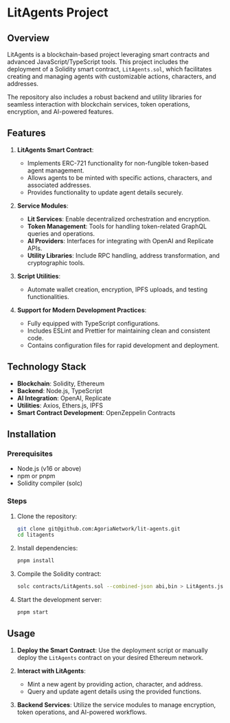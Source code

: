 
# LitAgents Project

## Overview

LitAgents is a blockchain-based project leveraging smart contracts and advanced JavaScript/TypeScript tools. This project includes the deployment of a Solidity smart contract, `LitAgents.sol`, which facilitates creating and managing agents with customizable actions, characters, and addresses.

The repository also includes a robust backend and utility libraries for seamless interaction with blockchain services, token operations, encryption, and AI-powered features.

## Features

1. **LitAgents Smart Contract**:
   - Implements ERC-721 functionality for non-fungible token-based agent management.
   - Allows agents to be minted with specific actions, characters, and associated addresses.
   - Provides functionality to update agent details securely.

2. **Service Modules**:
   - **Lit Services**: Enable decentralized orchestration and encryption.
   - **Token Management**: Tools for handling token-related GraphQL queries and operations.
   - **AI Providers**: Interfaces for integrating with OpenAI and Replicate APIs.
   - **Utility Libraries**: Include RPC handling, address transformation, and cryptographic tools.

3. **Script Utilities**:
   - Automate wallet creation, encryption, IPFS uploads, and testing functionalities.

4. **Support for Modern Development Practices**:
   - Fully equipped with TypeScript configurations.
   - Includes ESLint and Prettier for maintaining clean and consistent code.
   - Contains configuration files for rapid development and deployment.

## Technology Stack

- **Blockchain**: Solidity, Ethereum
- **Backend**: Node.js, TypeScript
- **AI Integration**: OpenAI, Replicate
- **Utilities**: Axios, Ethers.js, IPFS
- **Smart Contract Development**: OpenZeppelin Contracts

## Installation

### Prerequisites
- Node.js (v16 or above)
- npm or pnpm
- Solidity compiler (solc)

### Steps

1. Clone the repository:
   ```bash
   git clone git@github.com:AgoriaNetwork/lit-agents.git
   cd litagents
   ```

2. Install dependencies:
   ```bash
   pnpm install
   ```

3. Compile the Solidity contract:
   ```bash
   solc contracts/LitAgents.sol --combined-json abi,bin > LitAgents.json
   ```

4. Start the development server:
   ```bash
   pnpm start
   ```

## Usage

1. **Deploy the Smart Contract**:
   Use the deployment script or manually deploy the `LitAgents` contract on your desired Ethereum network.

2. **Interact with LitAgents**:
   - Mint a new agent by providing action, character, and address.
   - Query and update agent details using the provided functions.

3. **Backend Services**:
   Utilize the service modules to manage encryption, token operations, and AI-powered workflows.